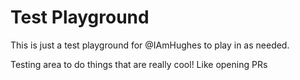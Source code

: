 # Test Playground
This is just a test playground for @IAmHughes to play in as needed.

Testing area to do things that are really cool! Like opening PRs
